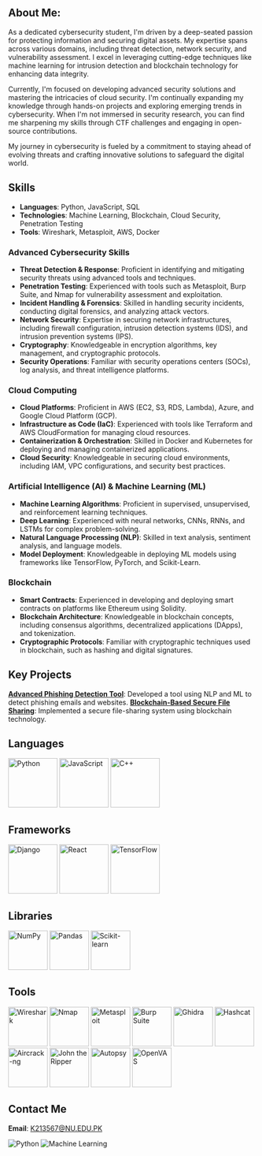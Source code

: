 ## About Me:

As a dedicated cybersecurity student, I'm driven by a deep-seated passion for protecting information and securing digital assets. My expertise spans across various domains, including threat detection, network security, and vulnerability assessment. I excel in leveraging cutting-edge techniques like machine learning for intrusion detection and blockchain technology for enhancing data integrity.

Currently, I'm focused on developing advanced security solutions and mastering the intricacies of cloud security. I'm continually expanding my knowledge through hands-on projects and exploring emerging trends in cybersecurity. When I'm not immersed in security research, you can find me sharpening my skills through CTF challenges and engaging in open-source contributions.

My journey in cybersecurity is fueled by a commitment to staying ahead of evolving threats and crafting innovative solutions to safeguard the digital world.

## Skills
- **Languages**: Python, JavaScript, SQL
- **Technologies**: Machine Learning, Blockchain, Cloud Security, Penetration Testing
- **Tools**: Wireshark, Metasploit, AWS, Docker

### Advanced Cybersecurity Skills
- **Threat Detection & Response**: Proficient in identifying and mitigating security threats using advanced tools and techniques.
- **Penetration Testing**: Experienced with tools such as Metasploit, Burp Suite, and Nmap for vulnerability assessment and exploitation.
- **Incident Handling & Forensics**: Skilled in handling security incidents, conducting digital forensics, and analyzing attack vectors.
- **Network Security**: Expertise in securing network infrastructures, including firewall configuration, intrusion detection systems (IDS), and intrusion prevention systems (IPS).
- **Cryptography**: Knowledgeable in encryption algorithms, key management, and cryptographic protocols.
- **Security Operations**: Familiar with security operations centers (SOCs), log analysis, and threat intelligence platforms.

### Cloud Computing
- **Cloud Platforms**: Proficient in AWS (EC2, S3, RDS, Lambda), Azure, and Google Cloud Platform (GCP).
- **Infrastructure as Code (IaC)**: Experienced with tools like Terraform and AWS CloudFormation for managing cloud resources.
- **Containerization & Orchestration**: Skilled in Docker and Kubernetes for deploying and managing containerized applications.
- **Cloud Security**: Knowledgeable in securing cloud environments, including IAM, VPC configurations, and security best practices.

### Artificial Intelligence (AI) & Machine Learning (ML)
- **Machine Learning Algorithms**: Proficient in supervised, unsupervised, and reinforcement learning techniques.
- **Deep Learning**: Experienced with neural networks, CNNs, RNNs, and LSTMs for complex problem-solving.
- **Natural Language Processing (NLP)**: Skilled in text analysis, sentiment analysis, and language models.
- **Model Deployment**: Knowledgeable in deploying ML models using frameworks like TensorFlow, PyTorch, and Scikit-Learn.

### Blockchain
- **Smart Contracts**: Experienced in developing and deploying smart contracts on platforms like Ethereum using Solidity.
- **Blockchain Architecture**: Knowledgeable in blockchain concepts, including consensus algorithms, decentralized applications (DApps), and tokenization.
- **Cryptographic Protocols**: Familiar with cryptographic techniques used in blockchain, such as hashing and digital signatures.

## Key Projects
 **[Advanced Phishing Detection Tool](https://github.com/yourusername/advanced-phishing-detection)**: Developed a tool using NLP and ML to detect phishing emails and websites.
 **[Blockchain-Based Secure File Sharing](https://github.com/yourusername/blockchain-secure-file-sharing)**: Implemented a secure file-sharing system using blockchain technology.



## Languages

<p align="left">
  <img src="https://cdn.jsdelivr.net/gh/devicons/devicon/icons/python/python-original.svg" alt="Python" width="100" height="100"/>
  <img src="https://cdn.jsdelivr.net/gh/devicons/devicon/icons/javascript/javascript-original.svg" alt="JavaScript" width="100" height="100"/>
  <img src="https://cdn.jsdelivr.net/gh/devicons/devicon/icons/cplusplus/cplusplus-original.svg" alt="C++" width="100" height="100"/>
</p>

## Frameworks

<p align="left">
  <img src="https://cdn.jsdelivr.net/gh/devicons/devicon/icons/django/django-original.svg" alt="Django" width="100" height="100"/>
  <img src="https://cdn.jsdelivr.net/gh/devicons/devicon/icons/react/react-original.svg" alt="React" width="100" height="100"/>
  <img src="https://cdn.jsdelivr.net/gh/devicons/devicon/icons/tensorflow/tensorflow-original.svg" alt="TensorFlow" width="100" height="100"/>
</p>

## Libraries

<p align="left">
  <img src="https://cdn.jsdelivr.net/gh/devicons/devicon/icons/numpy/numpy-original.svg" alt="NumPy" width="80" height="80"/>
  <img src="https://cdn.jsdelivr.net/gh/devicons/devicon/icons/pandas/pandas-original.svg" alt="Pandas" width="80" height="80"/>
  <img src="https://cdn.jsdelivr.net/gh/devicons/devicon/icons/scikit-learn/scikit-learn-original.svg" alt="Scikit-learn" width="80" height="80"/>
</p>

## Tools

<p align="left">
  <img src="https://upload.wikimedia.org/wikipedia/commons/thumb/3/35/Wireshark_icon.svg/512px-Wireshark_icon.svg.png" alt="Wireshark" width="80" height="80"/>
  <img src="https://nmap.org/images/nmap_logo_light.svg" alt="Nmap" width="80" height="80"/>
  <img src="https://camo.githubusercontent.com/efc768ca5b5b4dc201ae0d50e4f5a24ed287b06602f00aa1e3e6f3010d914b28/68747470733a2f2f7777772e6d65746173706c6f69742e636f6d2f6173736574732f696d672f6d65746173706c6f69742d6c6f676f2d6c617267652e706e67" alt="Metasploit" width="80" height="80"/>
  <img src="https://portswigger.net/public/images/09cl-52cl-91cc-burp-3x-no-bg.png" alt="Burp Suite" width="80" height="80"/>
  <img src="https://ghidra-sre.org/img/ghidra-logo.png" alt="Ghidra" width="80" height="80"/>
  <img src="https://hashcat.net/media/images/hashcat.png" alt="Hashcat" width="80" height="80"/>
  <img src="https://aircrack-ng.org/assets/images/logo.svg" alt="Aircrack-ng" width="80" height="80"/>
  <img src="https://www.openwall.com/john/img/john-logo.png" alt="John the Ripper" width="80" height="80"/>
  <img src="https://www.sleuthkit.org/autopsy/images/autopsy-logo.png" alt="Autopsy" width="80" height="80"/>
  <img src="https://www.openvas.org/images/logo.svg" alt="OpenVAS" width="80" height="80"/>
</p>






 ## Contact Me
**Email**: [K213567@NU.EDU.PK](mailto:K213567@NU.EDU.PK)

![Python](https://img.shields.io/badge/-Python-3776AB?style=flat&logo=python&logoColor=white)
![Machine Learning](https://img.shields.io/badge/-Machine%20Learning-F7DF1E?style=flat&logo=python&logoColor=black)


